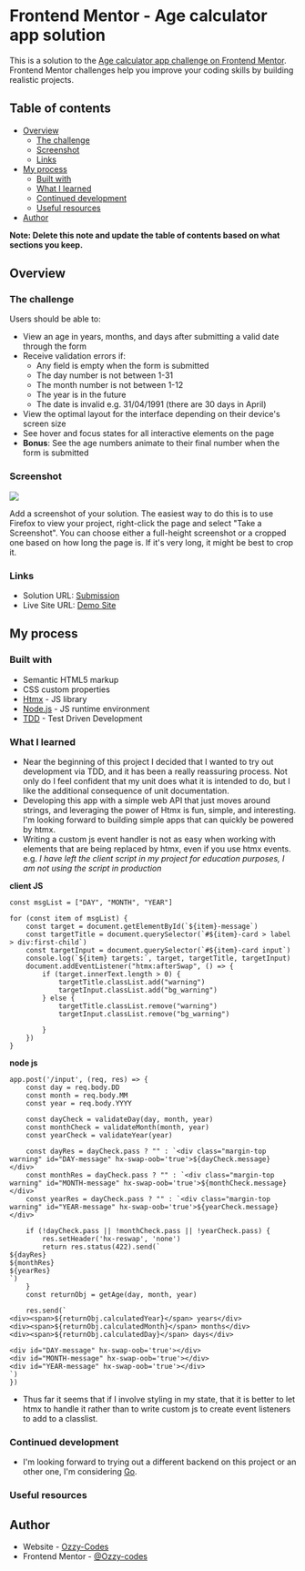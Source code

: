 # Frontend Mentor - Age calculator app solution

This is a solution to the [Age calculator app challenge on Frontend Mentor](https://www.frontendmentor.io/challenges/age-calculator-app-dF9DFFpj-Q). Frontend Mentor challenges help you improve your coding skills by building realistic projects. 

## Table of contents

- [Overview](#overview)
  - [The challenge](#the-challenge)
  - [Screenshot](#screenshot)
  - [Links](#links)
- [My process](#my-process)
  - [Built with](#built-with)
  - [What I learned](#what-i-learned)
  - [Continued development](#continued-development)
  - [Useful resources](#useful-resources)
- [Author](#author)

**Note: Delete this note and update the table of contents based on what sections you keep.**

## Overview

### The challenge

Users should be able to:

- View an age in years, months, and days after submitting a valid date through the form
- Receive validation errors if:
  - Any field is empty when the form is submitted
  - The day number is not between 1-31
  - The month number is not between 1-12
  - The year is in the future
  - The date is invalid e.g. 31/04/1991 (there are 30 days in April)
- View the optimal layout for the interface depending on their device's screen size
- See hover and focus states for all interactive elements on the page
- **Bonus**: See the age numbers animate to their final number when the form is submitted

### Screenshot

![](./screenshot.jpg)

Add a screenshot of your solution. The easiest way to do this is to use Firefox to view your project, right-click the page and select "Take a Screenshot". You can choose either a full-height screenshot or a cropped one based on how long the page is. If it's very long, it might be best to crop it.

### Links

- Solution URL: [Submission]()
- Live Site URL: [Demo Site](https://age-calculator.fly.dev)

## My process

### Built with

- Semantic HTML5 markup
- CSS custom properties
- [Htmx](https://htmx.org/) - JS library
- [Node.js](https://nodejs.org/en) - JS runtime environment
- [TDD](https://www.geeksforgeeks.org/test-driven-development-tdd/) - Test Driven Development

### What I learned

- Near the beginning of this project I decided that I wanted to try out development via TDD, and it has been a really reassuring process. Not only do I feel confident that my unit does what it is intended to do, but I like the additional consequence of unit documentation. 
- Developing this app with a simple web API that just moves around strings, and leveraging the power of Htmx is fun, simple, and interesting. I'm looking forward to building simple apps that can quickly be powered by htmx.
- Writing a custom js event handler is not as easy when working with elements that are being replaced by htmx, even if you use htmx events. e.g.  *I have left the client script in my project for education purposes, I am not using the script in production*

**client JS**
```
const msgList = ["DAY", "MONTH", "YEAR"]

for (const item of msgList) {
	const target = document.getElementById(`${item}-message`)
	const targetTitle = document.querySelector(`#${item}-card > label > div:first-child`)
	const targetInput = document.querySelector(`#${item}-card input`)
	console.log(`${item} targets:`, target, targetTitle, targetInput)
	document.addEventListener("htmx:afterSwap", () => {
		if (target.innerText.length > 0) {
			targetTitle.classList.add("warning")
			targetInput.classList.add("bg_warning")
		} else {
			targetTitle.classList.remove("warning")
			targetInput.classList.remove("bg_warning")

		}
	})
}
```
**node js**
```
app.post('/input', (req, res) => {
	const day = req.body.DD
	const month = req.body.MM
	const year = req.body.YYYY

	const dayCheck = validateDay(day, month, year)
	const monthCheck = validateMonth(month, year)
	const yearCheck = validateYear(year)

	const dayRes = dayCheck.pass ? "" : `<div class="margin-top warning" id="DAY-message" hx-swap-oob='true'>${dayCheck.message}</div>`
	const monthRes = dayCheck.pass ? "" : `<div class="margin-top warning" id="MONTH-message" hx-swap-oob='true'>${monthCheck.message}</div>`
	const yearRes = dayCheck.pass ? "" : `<div class="margin-top warning" id="YEAR-message" hx-swap-oob='true'>${yearCheck.message}</div>`

	if (!dayCheck.pass || !monthCheck.pass || !yearCheck.pass) {
		res.setHeader('hx-reswap', 'none')
		return res.status(422).send(`
${dayRes} 
${monthRes}
${yearRes}
`)
	}
	const returnObj = getAge(day, month, year)

	res.send(`
<div><span>${returnObj.calculatedYear}</span> years</div>
<div><span>${returnObj.calculatedMonth}</span> months</div>
<div><span>${returnObj.calculatedDay}</span> days</div>

<div id="DAY-message" hx-swap-oob='true'></div>
<div id="MONTH-message" hx-swap-oob='true'></div>
<div id="YEAR-message" hx-swap-oob='true'></div>
`)
})
```
- Thus far it seems that if I involve styling in my state, that it is better to let htmx to handle it rather than to write custom js to create event listeners to add to a classlist.

### Continued development

- I'm looking forward to trying out a different backend on this project or an other one, I'm considering [Go](https://go.dev/). 

### Useful resources

## Author

- Website - [Ozzy-Codes](https://github.com/Ozzy-codes)
- Frontend Mentor - [@Ozzy-codes](https://www.frontendmentor.io/profile/Ozzy-codes)
